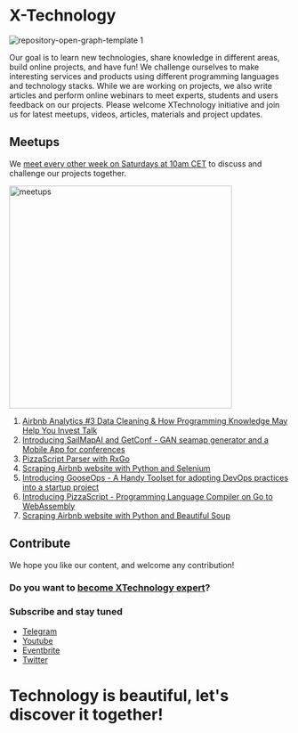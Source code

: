 # X-Technology

![repository-open-graph-template 1](https://user-images.githubusercontent.com/1259644/115153860-493a2880-a078-11eb-85c8-201b1512ee4b.png)

Our goal is to learn new technologies, share knowledge in different areas, build online projects, and have fun! We challenge ourselves to make interesting services and products using different programming languages and technology stacks. While we are working on projects, we also write articles and perform online webinars to meet experts, students and users feedback on our projects. Please welcome XTechnology initiative and join us for latest meetups, videos, articles, materials and project updates.

## Meetups

We [meet every other week on Saturdays at 10am CET](https://www.eventbrite.co.uk/o/xtechnology-32181547901) to discuss and challenge our projects together.

<img width="400" alt="meetups" src="https://user-images.githubusercontent.com/1259644/115154277-4fc99f80-a07a-11eb-9070-e002050f498e.png">

1. [Airbnb Analytics #3 Data Cleaning & How Programming Knowledge May Help You Invest Talk](https://youtu.be/6iJ8MMDNQ9c)
2. [Introducing SailMapAI and GetConf - GAN seamap generator and a Mobile App for conferences](https://youtu.be/7jtzvDK2mKk)
3. [PizzaScript Parser with RxGo](https://youtu.be/a3RvC2fvr_g)
4. [Scraping Airbnb website with Python and Selenium](https://youtu.be/L8ooiuBnZ8M)
5. [Introducing GooseOps - A Handy Toolset for adopting DevOps practices into a startup project](https://youtu.be/3ofIaeM4nls)
6. [Introducing PizzaScript - Programming Language Compiler on Go to WebAssembly](https://youtu.be/V6naUYo1Wdk)
7. [Scraping Airbnb website with Python and Beautiful Soup](https://youtu.be/B7uOXdHc8jc)

## Contribute

We hope you like our content, and welcome any contribution!

### Do you want to [become XTechnology expert](https://forms.gle/8xc1j7cf8h3sEZ6W8)?

### Subscribe and stay tuned

- [Telegram](https://t.me/xtechn)
- [Youtube](https://www.youtube.com/channel/UCQZNnzybEi0vvNbeDB0qABQ)
- [Eventbrite](https://www.eventbrite.co.uk/o/xtechnology-32181547901)
- [Twitter](https://twitter.com/XTechnology5)

# Technology is beautiful, let's discover it together!
